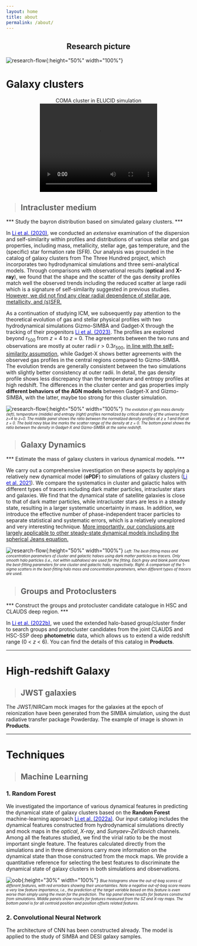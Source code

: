 ```yaml
---
layout: home
title: about
permalink: /about/
---
```


## **<center>Research picture</center>**

![research-flow](../images/research-flow.png){:height="50%" width="100%"}

# Galaxy clusters


<center>COMA cluster in ELUCID simulation</center>
<center>
<video width="320" height="240" controls autoplay>
    <source src="../images/research/ELUCID_coma.webm" type="video/webm">
</video>
</center>

>## Intracluster medium  

\*** Study the bayron distribution based on simulated galaxy clusters. ***

In <a href="https://ui.adsabs.harvard.edu/abs/2020MNRAS.495.2930L/abstract" target= "_blank"><font color="#0000dd">Li et al. (2020)</font></a>, we conducted an *extensive* examination of the dispersion and self-similarity within profiles and distributions of various stellar and gas properties, including mass, metallicity, stellar age, gas temperature, and the (specific) star formation rate (SFR). Our analysis was grounded in the catalog of galaxy clusters from The Three Hundred project, which incorporates two hydrodynamical simulations and three semi-analytical models. Through comparisons with observational results (**optical** and **X-ray**), we found that the shape and the scatter of the gas density profiles match well the observed trends including the reduced scatter at large radii which is a signature of self-similarity suggested in previous studies.
<u>However, we did not find any clear radial dependence of stellar age, metallicity, and (s)SFR.</u>


As a continuation of studying ICM, we subsequently pay attention to the theoretical evolution of gas and stellar physical profiles with two hydrodynamical simulations Gizmo-SIMBA and Gadget-X through the tracking of their progenitors <a href="https://ui.adsabs.harvard.edu/abs/2023MNRAS.523.1228L/abstract" target= "_blank"><font color="#0000dd">Li et al. (2023)</font></a>. The profiles are explored beyond *r*<sub>500</sub> from *z* = 4 to *z* = 0. The agreements between the two runs and observations are mostly at outer radii *r* > 0.3*r*<sub>500</sub>, <u>in line with the self-similarity assumption</u>, while Gadget-X shows better agreements with the observed gas profiles in the central regions compared to Gizmo-SIMBA. The evolution trends are generally consistent between the two simulations with slightly better consistency at outer radii. In detail, the gas density profile shows less discrepancy than the temperature and entropy profiles at high redshift. The differences in the cluster center and gas properties imply **different behaviors of the AGN models** between Gadget-X and Gizmo-SIMBA, with the latter, maybe too strong for this cluster simulation. 

![research-flow](../images/research/ICM.png ){:height="50%" width="100%"}
*<font size=1>The evolution of gas mass density (left), temperature (middle) and entropy (right) profiles normalized by critical density of the universe from z=4 to z=0. The middle panel shows the ratio between the normalized density profiles at z &ge; 1 and that at z = 0. The bold navy blue line marks the scatter range of the density at z = 0. The bottom panel shows the ratio between the density in Gadget-X and Gizmo-SIMBA at the same redshift.</font>*



>## Galaxy Dynamics

\*** Estimate the mass of galaxy clusters in various dynamical models. ***

We carry out a comprehensive investigation on these aspects by applying a relatively new dynamical model (**oPDF**) to simulations of galaxy clusters (<a href="https://ui.adsabs.harvard.edu/abs/2021MNRAS.505.3907L/abstract" target= "_blank"><font color="#0000dd">Li et al. 2021</font></a>). We compare the systematics in cluster and galactic halos with different types of tracers including dark matter particles, intracluster stars and galaxies. We find that the dynamical state of satellite galaxies is close to that of dark matter particles, while intracluster stars are less in a steady state, resulting in a larger systematic uncertainty in mass. In addition, we introduce the effective number of phase-independent tracer particles to separate statistical and systematic errors, which is a relatively unexplored and very interesting technique. <u>More importantly, our conclusions are largely applicable to other steady-state dynamical models including the spherical Jeans equation.</u>


![research-flow](../images/research/oPDF.png ){:height="50%" width="100%"}
*<font size=1>Left: The best-fitting mass and concentration parameters of cluster and galactic haloes using dark matter particles as tracers. Only smooth halo particles (i.e., not within subhaloes) are used for the fitting. Each grey and blank point shows the best-fitting parameters for one cluster and galactic halo, respectively. Right: A comparison of the 1-sigma scatters in the best-fitting halo mass and concentration parameters, when different types of tracers are used.</font>*


>## Groups and Protoclusters

\*** Construct the groups and protocluster candidate catalogue in HSC and CLAUDS deep region. ***

In <a href="https://ui.adsabs.harvard.edu/abs/2022ApJ...933....9L/abstract" target= "_blank"><font color="#0000dd">Li et al. (2022b)</font></a>, we used the extended halo-based group/cluster finder to search groups and protocluster candidates from the joint CLAUDS and HSC-SSP deep **photometric** data, which allows us to extend a wide redshift range (0 < *z* < 6). You can find the details of this catalog in **Products**.

-------------------------------------------------------
# High-redshift Galaxy

>## JWST galaxies

The JWST/NIRCam mock images for the galaxies at the epoch of reionization have been generated from the SIMBA simulation, using the dust radiative transfer package Powderday. The example of image is shown in **Products**.   

-------------------------------------------------------
# Techniques

>## Machine Learning

### 1. Random Forest

We investigated the importance of various dynamical features in predicting the dynamical state of galaxy clusters based on the **Random Forest** machine-learning approach <a href="https://ui.adsabs.harvard.edu/abs/2022MNRAS.514.5890L/abstract" target= "_blank"><font color="#0000dd">Li et al. (2022a)</font></a>. Our input catalog includes the dynamical features constructed from hydrodynamical simulations directly and mock maps in the *optical*, *X-ray*, and *Sunyaev–Zel’dovich* channels. Among all the features studied, we find the virial ratio to be the most important single feature. The features calculated directly from the simulations and in three dimensions carry more information on the dynamical state than those constructed from the mock maps. We provide a quantitative reference for selecting the best features to discriminate the dynamical state of galaxy clusters in both simulations and observations.

![oob](../images/research/one_oob_sqrt2.png){:height="30%" width="100%"}
*<font size=1>Blue histograms show the out-of-bag scores of different features, with red errorbars showing their uncertainties. Note a negative out-of-bag score means a very low feature importance, i.e., the prediction of the target variable based on this feature is even worse than simply using the mean for the prediction. The top panel shows results for features constructed from simulations. Middle panels show results for features measured from the SZ and X-ray maps. The bottom panel is for all centroid position and position offsets related features.</font>*

### 2. Convolutional Neural Network

The architecture of CNN has been constructed already. The model is applied to the study of SIMBA and DESI galaxy samples.
